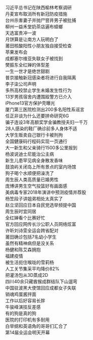 习近平总书记在陕西榆林考察调研  
丹麦宣布取消所有新冠防疫措施  
台州杀害妻子并抛尸窨井男子被批捕  
柳州一益禾堂奶茶店遍布蟑螂  
天选富贵冲一波  
月饼算是让南方人玩明白了  
莆田核酸阳性小朋友独自接受检查  
苹果发布会  
成都塞尔维亚失联女子被找到  
樊振东全红婵的体型差  
一生一世才是绝世甜剧  
普京接触新冠感染者将进行自我隔离  
李子柒公司声明  
多所高校禁止学生未婚发生性行为  
13岁男孩宿舍内遭围殴警方已介入  
iPhone13官方保护壳曝光  
厦门第三医院检测出200多名阳性系谣言  
任正非谈为什么还要拼命研究6G  
骗子连设3年高额奖学金骗教授夫妇一千万  
28人感染的鞋厂确诊前多人身体不适  
大学生贩卖自己银行卡被刑拘  
全国健康码行程码实现一页通行  
大一新生和父亲骑行1500多公里报到  
杨波说迪士尼能治公主病  
新生儿患罕见病全身散发香味  
鼓浪屿关闭岛上所有景点的室内场馆  
狗子喝个水顺便把澡洗了  
周生辰人类高质量已婚男性  
庞博讲男生空气投篮好有画面感  
美病毒专家2018年演讲中预测疫情并荐股  
杨笠段子讲姐弟相处太真实了  
赵立坚回应日本自民党选举频提中国  
周生辰时宜同居  
全红婵看个比赛好忙  
官方回应网传长沙公职人员网络炫富  
许昕刘诗雯全运会跨省配对  
莆田确诊包括7名幼小学生  
虽然有精神病但是没关系  
杨健和陈艾森拥抱  
福建疫情  
被生活扼住喉咙的雪莉杨  
人工关节集采平均降价82%  
把灌汤包从3D蒸成2D  
四川40余只藏酋猴成群结队下山遛弯  
中国驻波黑大使馆回应成都女子失联  
销魂鸡蛋酱拌面  
工作以后好容易长胖  
牛骏峰演技反差感  
有的狗是真的狗  
医院的打印机有多耐用  
白举纲和英语角的哥哥们汇合了  
第14届全运会明天开幕  
